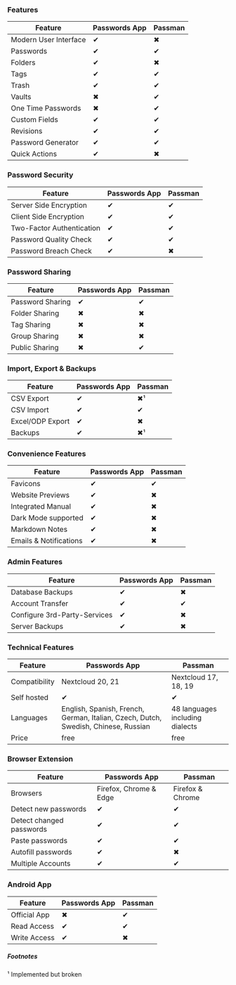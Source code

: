 
### Features
| Feature | Passwords App | Passman |
| --- | --- | --- |
| Modern User Interface | ✔ | ✖ |
| Passwords             | ✔ | ✔ |
| Folders               | ✔ | ✖ |
| Tags                  | ✔ | ✔ |
| Trash                 | ✔ | ✔ |
| Vaults                | ✖ | ✔ |
| One Time Passwords    | ✖ | ✔ |
| Custom Fields         | ✔ | ✔ |
| Revisions             | ✔ | ✔ |
| Password Generator    | ✔ | ✔ |
| Quick Actions         | ✔ | ✖ |


### Password Security
| Feature | Passwords App | Passman |
| --- | --- | --- |
| Server Side Encryption    | ✔ | ✔ |
| Client Side Encryption    | ✔ | ✔ |
| Two-Factor Authentication | ✔ | ✔ |
| Password Quality Check    | ✔ | ✔ |
| Password Breach Check     | ✔ | ✖ |


### Password Sharing
| Feature | Passwords App | Passman |
| --- | --- | --- |
| Password Sharing | ✔ | ✔ |
| Folder Sharing   | ✖ | ✖ |
| Tag Sharing      | ✖ | ✖ |
| Group Sharing    | ✖ | ✖ |
| Public Sharing   | ✖ | ✔ |


### Import, Export & Backups
| Feature | Passwords App | Passman |
| --- | --- | --- |
| CSV Export            | ✔ | ✖¹ |
| CSV Import            | ✔ | ✔ |
| Excel/ODP Export      | ✔ | ✖ |
| Backups               | ✔ | ✖¹ |


### Convenience Features
| Feature | Passwords App | Passman |
| --- | --- | --- |
| Favicons               | ✔ | ✔ |
| Website Previews       | ✔ | ✖ |
| Integrated Manual      | ✔ | ✖ |
| Dark Mode supported    | ✔ | ✖ |
| Markdown Notes         | ✔ | ✖ |
| Emails & Notifications | ✔ | ✖ |


### Admin Features
| Feature | Passwords App | Passman |
| --- | --- | --- |
| Database Backups             | ✔ | ✖ |
| Account Transfer             | ✔ | ✔ |
| Configure 3rd-Party-Services | ✔ | ✖ |
| Server Backups               | ✔ | ✖ |


### Technical Features
| Feature | Passwords App | Passman |
| --- | --- | --- |
| Compatibility | Nextcloud 20, 21 | Nextcloud 17, 18, 19 |
| Self hosted   | ✔ | ✔ |
| Languages     | English, Spanish, French, German, Italian, Czech, Dutch, Swedish, Chinese, Russian | 48 languages including dialects |
| Price         | free | free |


### Browser Extension
| Feature | Passwords App | Passman |
| --- | --- | --- |
| Browsers                 | Firefox, Chrome & Edge | Firefox & Chrome |
| Detect new passwords     | ✔ | ✔ |
| Detect changed passwords | ✔ | ✔ |
| Paste passwords          | ✔ | ✔ |
| Autofill passwords       | ✔ | ✖ |
| Multiple Accounts        | ✔ | ✔ |


### Android App
| Feature | Passwords App | Passman |
| --- | --- | --- |
| Official App | ✖ | ✔ |
| Read Access  | ✔ | ✔ |
| Write Access | ✔ | ✖ |

##### Footnotes
¹ Implemented but broken